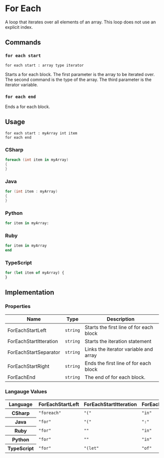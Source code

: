 # For Each

A loop that iterates over all elements of an array. 
This loop does not use an explicit index.

## Commands

### `for each start`

`for each start : array type iterator`

Starts a for each block. 
The first parameter is the array to be iterated over.
The second command is the type of the array. 
The third parameter is the iterator variable.

### `for each end`

Ends a for each block.

## Usage

```
for each start : myArray int item
for each end
```

### CSharp

```csharp
foreach (int item in myArray)
{
}
```

### Java

```java
for (int item : myArray) 
{
}
```

### Python

```python
for item in myArray:

```

### Ruby

```ruby
for item in myArray
end
```

### TypeScript

```typescript
for (let item of myArray) {
}
```

## Implementation

### Properties

<table>
    <thead>
        <th>Name</th>
        <th>Type</th>
        <th>Description</th>
    </thead>
    <tbody>
        <tr>
            <td>ForEachStartLeft</td>
            <td><code>string</code></td>
            <td>Starts the first line of for each block</td>
        </tr>
        <tr>
            <td>ForEachStartItteration</td>
            <td><code>string</code></td>
            <td>Starts the iteration statement</td>
        </tr>
        <tr>
            <td>ForEachStartSeparator</td>
            <td><code>string</code></td>
            <td>Links the iterator variable and array</td>
        </tr>     
        <tr>
            <td>ForEachStartRight</td>
            <td><code>string</code></td>
            <td>Ends the first line of for each block</td>
        </tr>     
        <tr>
            <td>ForEachEnd</td>
            <td><code>string</code></td>
            <td>The end of for each block.</td>
        </tr>
    </tbody>
</table>

### Langauge Values

<table>
    <thead>
        <th>Language</th>
        <th>ForEachStartLeft</th>
        <th>ForEachStartItteration</th>
        <th>ForEachStartSeparator</th>
        <th>ForEachStartRight</th>
        <th>ForEachEnd</th>
    </thead>
    <tbody>
        <tr>
            <th>CSharp</th>
            <td><code>"foreach"</code></td>
            <td><code>"("</code></td>
            <td><code>"in"</code></td>
            <td><code>")\n{"</code></td>
            <td><code>"\n}"</code></td>
        </tr>
        <tr>
            <th>Java</th>
            <td><code>"for"</code></td>
            <td><code>"("</code></td>
            <td><code>":"</code></td>
            <td><code>")\n{"</code></td>
            <td><code>"\n}"</code></td>
        </tr>
        <tr>
            <th>Ruby</th>
            <td><code>"for"</code></td>
            <td><code>""</code></td>
            <td><code>"in"</code></td>
            <td><code>"\n"</code></td>
            <td><code>"end"</code></td>
        </tr>
        <tr>
            <th>Python</th>
            <td><code>"for"</code></td>
            <td><code>""</code></td>
            <td><code>"in"</code></td>
            <td><code>":\n"</code></td>
            <td><code>""</code></td>
        </tr>
        <tr>
            <th>TypeScript</th>
            <td><code>"for"</code></td>
            <td><code>"(let"</code></td>
            <td><code>"of"</code></td>
            <td><code>") {\n"</code></td>
            <td><code>"\n}"</code></td>
        </tr>
    </tbody>
</table>